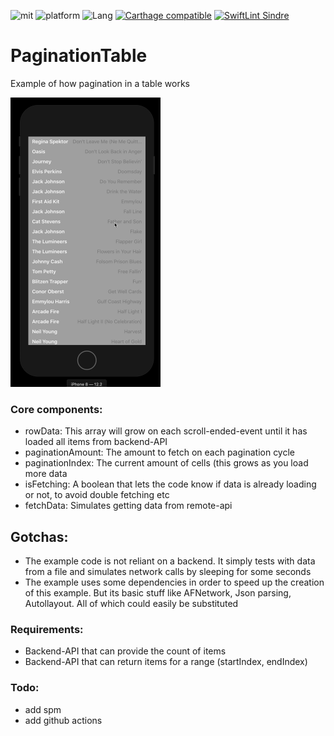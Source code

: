![mit](https://img.shields.io/badge/License-MIT-brightgreen.svg)
![platform](https://img.shields.io/badge/Platform-iOS-blue.svg)
![Lang](https://img.shields.io/badge/Language-Swift%205.0-orange.svg)
[![Carthage compatible](https://img.shields.io/badge/Carthage-compatible-4BC51D.svg?style=flat)](https://github.com/Carthage/Carthage)
[![SwiftLint Sindre](https://img.shields.io/badge/SwiftLint-Sindre-hotpink.svg)](https://github.com/sindresorhus/swiftlint-sindre)

# PaginationTable
Example of how pagination in a table works

<img width="240" alt="img" src="https://github.com/stylekit/img/blob/master/pagination.gif?raw=true">

### Core components:
- rowData: This array will grow on each scroll-ended-event until it has loaded all items from backend-API
- paginationAmount: The amount to fetch on each pagination cycle
- paginationIndex: The current amount of cells (this grows as you load more data
- isFetching: A boolean that lets the code know if data is already loading or not, to avoid double fetching etc
- fetchData: Simulates getting data from remote-api

## Gotchas:
- The example code is not reliant on a backend. It simply tests with data from a file and simulates network calls by sleeping for some seconds
- The example uses some dependencies in order to speed up the creation of this example. But its basic stuff like AFNetwork, Json parsing, Autollayout. All of which could easily be substituted

### Requirements:
- Backend-API that can provide the count of items
- Backend-API that can return items for a range (startIndex, endIndex)

### Todo:
- add spm
- add github actions
